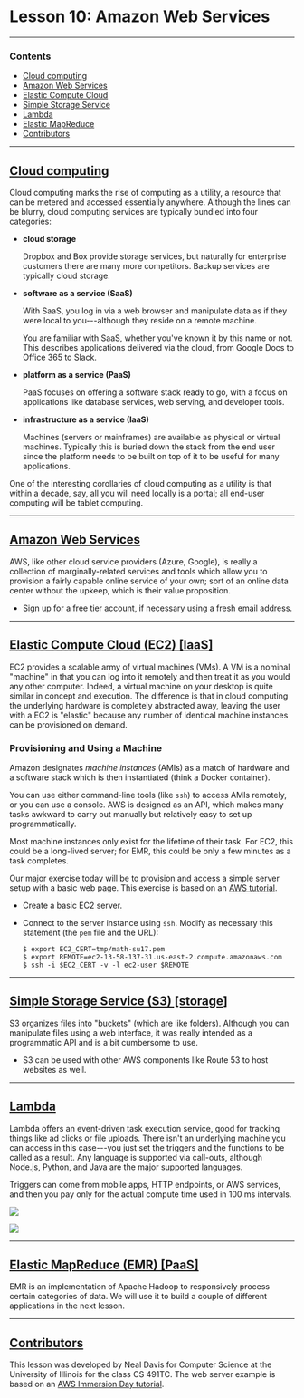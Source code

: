 #   Lesson 10:  Amazon Web Services


---

### Contents

-   [Cloud computing](#1)
-   [Amazon Web Services](#2)
-   [Elastic Compute Cloud](#3)
-   [Simple Storage Service](#5)
-   [Lambda](#6)
-   [Elastic MapReduce](#4)
-   [Contributors](#7)


---

##  [Cloud computing](#1)

Cloud computing marks the rise of computing as a utility, a resource that can be metered and accessed essentially anywhere.  Although the lines can be blurry, cloud computing services are typically bundled into four categories:

-   **cloud storage**

    Dropbox and Box provide storage services, but naturally for enterprise customers there are many more competitors.  Backup services are typically cloud storage.

-   **software as a service (SaaS)**

    With SaaS, you log in via a web browser and manipulate data as if they were local to you---although they reside on a remote machine.

    You are familiar with SaaS, whether you've known it by this name or not.  This describes applications delivered via the cloud, from Google Docs to Office 365 to Slack.

-   **platform as a service (PaaS)**

    PaaS focuses on offering a software stack ready to go, with a focus on applications like database services, web serving, and developer tools.

-   **infrastructure as a service (IaaS)**

    Machines (servers or mainframes) are available as physical or virtual machines.  Typically this is buried down the stack from the end user since the platform needs to be built on top of it to be useful for many applications.

One of the interesting corollaries of cloud computing as a utility is that within a decade, say, all you will need locally is a portal; all end-user computing will be tablet computing.


---

##  [Amazon Web Services](#2)

AWS, like other cloud service providers (Azure, Google), is really a collection of marginally-related services and tools which allow you to provision a fairly capable online service of your own; sort of an online data center without the upkeep, which is their value proposition.

-   Sign up for a free tier account, if necessary using a fresh email address.


---

##  [Elastic Compute Cloud (EC2) [IaaS]](#3)

EC2 provides a scalable army of virtual machines (VMs).  A VM is a nominal "machine" in that you can log into it remotely and then treat it as you would any other computer.  Indeed, a virtual machine on your desktop is quite similar in concept and execution.  The difference is that in cloud computing the underlying hardware is completely abstracted away, leaving the user with a
EC2 is "elastic" because any number of identical machine instances can be provisioned on demand.

### Provisioning and Using a Machine

Amazon designates *machine instances* (AMIs) as a match of hardware and a software stack which is then instantiated (think a Docker container).

You can use either command-line tools (like `ssh`) to access AMIs remotely, or you can use a console.  AWS is designed as an API, which makes many tasks awkward to carry out manually but relatively easy to set up programmatically.

Most machine instances only exist for the lifetime of their task.  For EC2, this could be a long-lived server; for EMR, this could be only a few minutes as a task completes.

Our major exercise today will be to provision and access a simple server setup with a basic web page.  This exercise is based on an [AWS tutorial](https://aws.illinois.edu/EC2%20Linux%20HOL.pdf).

-   Create a basic EC2 server.

-   Connect to the server instance using `ssh`.  Modify as necessary this statement (the `pem` file and the URL):

        $ export EC2_CERT=tmp/math-su17.pem
        $ export REMOTE=ec2-13-58-137-31.us-east-2.compute.amazonaws.com
        $ ssh -i $EC2_CERT -v -l ec2-user $REMOTE


---

## [Simple Storage Service (S3) [storage]](#5)

S3 organizes files into "buckets" (which are like folders).  Although you can manipulate files using a web interface, it was really intended as a programmatic API and is a bit cumbersome to use.

-   S3 can be used with other AWS components like Route 53 to host websites as well.


---

## [Lambda](#6)

Lambda offers an event-driven task execution service, good for tracking things like ad clicks or file uploads.  There isn't an underlying machine you can access in this case---you just set the triggers and the functions to be called as a result.  Any language is supported via call-outs, although Node.js, Python, and Java are the major supported languages.

Triggers can come from mobile apps, HTTP endpoints, or AWS services, and then you pay only for the actual compute time used in 100 ms intervals.

![](./img/Lambda_FileProcessing.png)

![](./img/Lambda_WebApplications.png)


---

##  [Elastic MapReduce (EMR) [PaaS]](#4)

EMR is an implementation of Apache Hadoop to responsively process certain categories of data.  We will use it to build a couple of different applications in the next lesson.


---

##  [Contributors](#7)

This lesson was developed by Neal Davis for Computer Science at the University of Illinois for the class CS 491TC.  The web server example is based on an [AWS Immersion Day tutorial](https://aws.illinois.edu/EC2%20Linux%20HOL.pdf).
